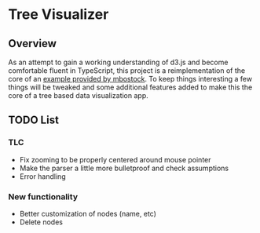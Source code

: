 Tree Visualizer
===

Overview
---

As an attempt to gain a working understanding of d3.js and become comfortable
fluent in TypeScript, this project is a reimplementation of the core of an
[example provided by mbostock](https://mbostock.github.io/d3/talk/20111018/tree.html).
To keep things interesting a few things will be tweaked and some additional features
added to make this the core of a tree based data visualization app.

TODO List
---

### TLC
- Fix zooming to be properly centered around mouse pointer
- Make the parser a little more bulletproof and check assumptions
- Error handling

### New functionality
- Better customization of nodes (name, etc)
- Delete nodes
